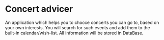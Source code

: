 # Concert advicer
An application which helps you to chooce concerts you can go to, based on your own interests. 
You will search for such events and add them to the built-in calendar/wish-list. All information will be stored in DataBase.
